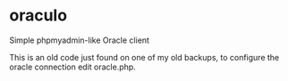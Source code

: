# oraculo
Simple phpmyadmin-like Oracle client

This is an old code just found on one of my old backups,
to configure the oracle connection edit oracle.php.
